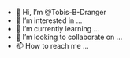 - 👋 Hi, I’m @Tobis-B-Dranger
- 👀 I’m interested in ...
- 🌱 I’m currently learning ...
- 💞️ I’m looking to collaborate on ...
- 📫 How to reach me ...

<!---
Tobis-B-Dranger/Tobis-B-Dranger is a ✨ special ✨ repository because its `README.md` (this file) appears on your GitHub profile.
You can click the Preview link to take a look at your changes.
--->
